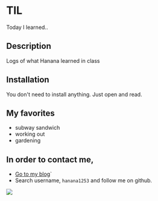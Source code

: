 # TIL
Today I learned..

## Description
Logs of what Hanana learned in class

## Installation

You don't need to install anything.
Just open and read.

<!-- ## Sample code 

If you want to emphasize code, try `$ python server.py`

or
```
import random

answer = random.randint(1,100)
guess = int(input('Guess the number: '))

if guess-answer == 0:
    print('That is correct!')
else:
    print('Wrong! The answer was {}'format.(answer))
```
-->

## My favorites

- subway sandwich
- working out
- gardening

## In order to contact me,

- [Go to my blog](https://hanana1253.github.io)`
- Search username, `hanana1253` and follow me on github.



![](https://avatars.githubusercontent.com/u/76270892?s=460&u=a4ac523ba157f035ba3a847c854ea8e77e17cb08&v=4)

